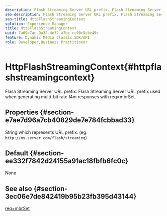 ```yaml
---
description: Flash Streaming Server URL prefix. Flash Streaming Server URL prefix used when generating multi-bit rate f4m responses with req=mbrSet.
seo-description: Flash Streaming Server URL prefix. Flash Streaming Server URL prefix used when generating multi-bit rate f4m responses with req=mbrSet.
seo-title: HttpFlashStreamingContext
solution: Experience Manager
title: HttpFlashStreamingContext
uuid: 7a69e7ac-9a32-4e32-a7bc-cc90c5cbe49c
feature: Dynamic Media Classic,SDK/API
role: Developer,Business Practitioner
---
```


# HttpFlashStreamingContext{#httpflashstreamingcontext}

Flash Streaming Server URL prefix. Flash Streaming Server URL prefix used when generating multi-bit rate f4m responses with req=mbrSet.

## Properties {#section-e7ae7d96a7cb40829de7e784fcbbad33}

String which represents URL prefix. (eg. `http://my.server.com/flash/streaming`)

## Default {#section-ee332f7842d24155a91ac18fbfb6fc0c}

None

## See also {#section-3ec06e7de842419b95b23fb395d43144}

[req=mbrSet](../../../../../is-api/http-ref/image-serving-api-ref/c-http-protocol-reference/c-command-reference/r-req/r-mbrset.md#reference-603d75babde74508a878c27bd4cced73) 
